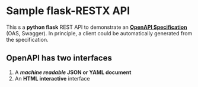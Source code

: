 Sample flask-RESTX API
======================

This s a **python flask** REST API to demonstrate an **[OpenAPI Specification](https://spec.openapis.org/oas/v3.1.0)** (OAS, Swagger).
In principle, a client could be automatically generated from the specification.

**OpenAPI** has two interfaces
------------------------------

1. A **_machine readable_ JSON or YAML document**
2. An **HTML interactive** interface


